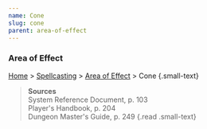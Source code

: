 ```yaml
---
name: Cone
slug: cone
parent: area-of-effect
---
```

### Area of Effect
[Home](dm-operations-center) > [Spellcasting](spellcasting) > [Area of Effect](area-of-effect) > Cone {.small-text}

> **Sources** <br/>
> System Reference Document, p. 103<br/>
> Player's Handbook, p. 204<br/>
> Dungeon Master's Guide, p. 249
{.read .small-text}